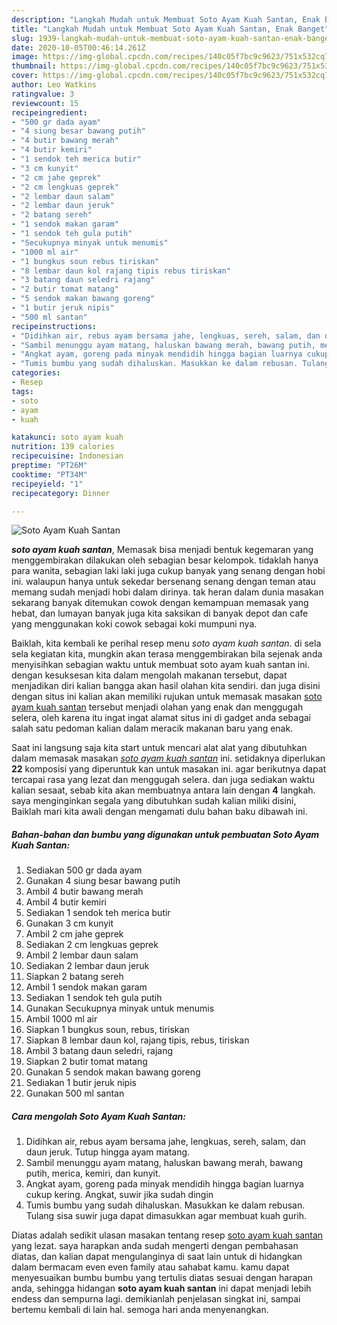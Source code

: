 ```yaml
---
description: "Langkah Mudah untuk Membuat Soto Ayam Kuah Santan, Enak Banget"
title: "Langkah Mudah untuk Membuat Soto Ayam Kuah Santan, Enak Banget"
slug: 1939-langkah-mudah-untuk-membuat-soto-ayam-kuah-santan-enak-banget
date: 2020-10-05T00:46:14.261Z
image: https://img-global.cpcdn.com/recipes/140c05f7bc9c9623/751x532cq70/soto-ayam-kuah-santan-foto-resep-utama.jpg
thumbnail: https://img-global.cpcdn.com/recipes/140c05f7bc9c9623/751x532cq70/soto-ayam-kuah-santan-foto-resep-utama.jpg
cover: https://img-global.cpcdn.com/recipes/140c05f7bc9c9623/751x532cq70/soto-ayam-kuah-santan-foto-resep-utama.jpg
author: Leo Watkins
ratingvalue: 3
reviewcount: 15
recipeingredient:
- "500 gr dada ayam"
- "4 siung besar bawang putih"
- "4 butir bawang merah"
- "4 butir kemiri"
- "1 sendok teh merica butir"
- "3 cm kunyit"
- "2 cm jahe geprek"
- "2 cm lengkuas geprek"
- "2 lembar daun salam"
- "2 lembar daun jeruk"
- "2 batang sereh"
- "1 sendok makan garam"
- "1 sendok teh gula putih"
- "Secukupnya minyak untuk menumis"
- "1000 ml air"
- "1 bungkus soun rebus tiriskan"
- "8 lembar daun kol rajang tipis rebus tiriskan"
- "3 batang daun seledri rajang"
- "2 butir tomat matang"
- "5 sendok makan bawang goreng"
- "1 butir jeruk nipis"
- "500 ml santan"
recipeinstructions:
- "Didihkan air, rebus ayam bersama jahe, lengkuas, sereh, salam, dan daun jeruk. Tutup hingga ayam matang."
- "Sambil menunggu ayam matang, haluskan bawang merah, bawang putih, merica, kemiri, dan kunyit."
- "Angkat ayam, goreng pada minyak mendidih hingga bagian luarnya cukup kering. Angkat, suwir jika sudah dingin"
- "Tumis bumbu yang sudah dihaluskan. Masukkan ke dalam rebusan. Tulang sisa suwir juga dapat dimasukkan agar membuat kuah gurih."
categories:
- Resep
tags:
- soto
- ayam
- kuah

katakunci: soto ayam kuah 
nutrition: 139 calories
recipecuisine: Indonesian
preptime: "PT26M"
cooktime: "PT34M"
recipeyield: "1"
recipecategory: Dinner

---
```



![Soto Ayam Kuah Santan](https://img-global.cpcdn.com/recipes/140c05f7bc9c9623/751x532cq70/soto-ayam-kuah-santan-foto-resep-utama.jpg)

<b><i>soto ayam kuah santan</i></b>, Memasak bisa menjadi bentuk kegemaran yang menggembirakan dilakukan oleh sebagian besar kelompok. tidaklah hanya para wanita, sebagian laki laki juga cukup banyak yang senang dengan hobi ini. walaupun hanya untuk sekedar bersenang senang dengan teman atau memang sudah menjadi hobi dalam dirinya. tak heran dalam dunia masakan sekarang banyak ditemukan cowok dengan kemampuan memasak yang hebat, dan lumayan banyak juga kita saksikan di banyak depot dan cafe yang menggunakan koki cowok sebagai koki mumpuni nya.



Baiklah, kita kembali ke perihal resep menu <i>soto ayam kuah santan</i>. di sela sela kegiatan kita, mungkin akan terasa menggembirakan bila sejenak anda menyisihkan sebagian waktu untuk membuat soto ayam kuah santan ini. dengan kesuksesan kita dalam mengolah makanan tersebut, dapat menjadikan diri kalian bangga akan hasil olahan kita sendiri. dan juga disini dengan situs ini kalian akan memiliki rujukan untuk memasak masakan <u>soto ayam kuah santan</u> tersebut menjadi olahan yang enak dan menggugah selera, oleh karena itu ingat ingat alamat situs ini di gadget anda sebagai salah satu pedoman kalian dalam meracik makanan baru yang enak.


Saat ini langsung saja kita start untuk mencari alat alat yang dibutuhkan dalam memasak masakan <u><i>soto ayam kuah santan</i></u> ini. setidaknya diperlukan <b>22</b> komposisi yang diperuntuk kan untuk masakan ini. agar berikutnya dapat tercapai rasa yang lezat dan menggugah selera. dan juga sediakan waktu kalian sesaat, sebab kita akan membuatnya antara lain dengan <b>4</b> langkah. saya menginginkan segala yang dibutuhkan sudah kalian miliki disini, Baiklah mari kita awali dengan mengamati dulu bahan baku dibawah ini.

<!--inarticleads1-->

##### Bahan-bahan dan bumbu yang digunakan untuk pembuatan Soto Ayam Kuah Santan:

1. Sediakan 500 gr dada ayam
1. Gunakan 4 siung besar bawang putih
1. Ambil 4 butir bawang merah
1. Ambil 4 butir kemiri
1. Sediakan 1 sendok teh merica butir
1. Gunakan 3 cm kunyit
1. Ambil 2 cm jahe geprek
1. Sediakan 2 cm lengkuas geprek
1. Ambil 2 lembar daun salam
1. Sediakan 2 lembar daun jeruk
1. Siapkan 2 batang sereh
1. Ambil 1 sendok makan garam
1. Sediakan 1 sendok teh gula putih
1. Gunakan Secukupnya minyak untuk menumis
1. Ambil 1000 ml air
1. Siapkan 1 bungkus soun, rebus, tiriskan
1. Siapkan 8 lembar daun kol, rajang tipis, rebus, tiriskan
1. Ambil 3 batang daun seledri, rajang
1. Siapkan 2 butir tomat matang
1. Gunakan 5 sendok makan bawang goreng
1. Sediakan 1 butir jeruk nipis
1. Gunakan 500 ml santan




<!--inarticleads2-->

##### Cara mengolah Soto Ayam Kuah Santan:

1. Didihkan air, rebus ayam bersama jahe, lengkuas, sereh, salam, dan daun jeruk. Tutup hingga ayam matang.
1. Sambil menunggu ayam matang, haluskan bawang merah, bawang putih, merica, kemiri, dan kunyit.
1. Angkat ayam, goreng pada minyak mendidih hingga bagian luarnya cukup kering. Angkat, suwir jika sudah dingin
1. Tumis bumbu yang sudah dihaluskan. Masukkan ke dalam rebusan. Tulang sisa suwir juga dapat dimasukkan agar membuat kuah gurih.




Diatas adalah sedikit ulasan masakan tentang resep <u>soto ayam kuah santan</u> yang lezat. saya harapkan anda sudah mengerti dengan pembahasan diatas, dan kalian dapat mengulanginya di saat lain untuk di hidangkan dalam bermacam even even family atau sahabat kamu. kamu dapat menyesuaikan bumbu bumbu yang tertulis diatas sesuai dengan harapan anda, sehingga hidangan <b>soto ayam kuah santan</b> ini dapat menjadi lebih endess dan sempurna lagi. demikianlah penjelasan singkat ini, sampai bertemu kembali di lain hal. semoga hari anda menyenangkan.
